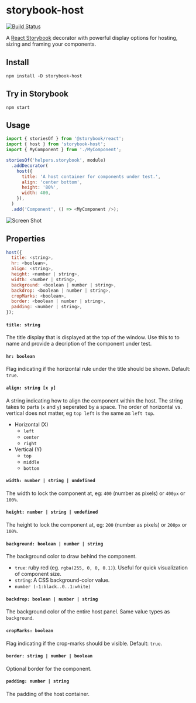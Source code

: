 # storybook-host

[![Build Status](https://travis-ci.org/philcockfield/storybook-host.svg?branch=master)](https://travis-ci.org/philcockfield/storybook-host)

A [React Storybook](https://storybooks.js.org/) decorator with powerful display options for
hosting, sizing and framing your components.

## Install

    npm install -D storybook-host

## Try in Storybook

    npm start

## Usage

```js
import { storiesOf } from '@storybook/react';
import { host } from 'storybook-host';
import { MyComponent } from './MyComponent';

storiesOf('helpers.storybook', module)
  .addDecorator(
    host({
      title: 'A host container for components under test.',
      align: 'center bottom',
      height: '80%',
      width: 400,
    }),
  )
  .add('Component', () => <MyComponent />);
```

![Screen Shot](https://cloud.githubusercontent.com/assets/185555/19583290/dc0041fc-9797-11e6-9893-62bb03822eca.png)

## Properties

```js
host({
  title: <string>,
  hr: <boolean>,
  align: <string>,
  height: <number | string>,
  width: <number | string>,
  background: <boolean | number | string>,
  backdrop: <boolean | number | string>,
  cropMarks: <boolean>,
  border: <boolean | number | string>,
  padding: <number | string>,
});
```

#### `title: string`

The title display that is displayed at the top of the window.
Use this to to name and provide a decription of the component under test.

#### `hr: boolean`

Flag indicating if the horizontal rule under the title should be shown. Default: `true`.

#### `align: string [x y]`

A string indicating how to align the component within the host. The string takes to parts (`x` and `y`)
seperated by a space. The order of horizontal vs. vertical does not matter,
eg `top left` is the same as `left top`.

- Horizontal (X)
  - `left`
  - `center`
  - `right`
- Vertical (Y)
  - `top`
  - `middle`
  - `bottom`

#### `width: number | string | undefined`

The width to lock the component at, eg: `400` (number as pixels) or `400px` or `100%`.

#### `height: number | string | undefined`

The height to lock the component at, eg: `200` (number as pixels) or `200px` or `100%`.

#### `background: boolean | number | string`

The background color to draw behind the component.

- `true`: ruby red (eg. `rgba(255, 0, 0, 0.1)`). Useful for quick visualization of component size.
- `string`: A CSS background-color value.
- `number (-1:black..0..1:white)`

#### `backdrop: boolean | number | string`

The background color of the entire host panel. Same value types as `background`.

#### `cropMarks: boolean`

Flag indicating if the crop-marks should be visible. Default: `true`.

#### `border: string | number | boolean`

Optional border for the component.

#### `padding: number | string`

The padding of the host container.
